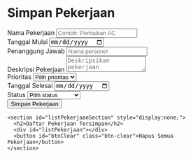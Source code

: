 <!DOCTYPE html>
<html lang="id">
<head>
<meta charset="UTF-8" />
<meta name="viewport" content="width=device-width, initial-scale=1" />
<title>Simpan Pekerjaan</title>
<style>
  @import url('https://fonts.googleapis.com/css2?family=Roboto:wght@400;700&display=swap');

  * {
    box-sizing: border-box;
  }

  body {
    font-family: 'Roboto', sans-serif;
    background: linear-gradient(135deg, #43cea2, #185a9d);
    margin: 0;
    padding: 2rem 1rem 4rem;
    min-height: 100vh;
    display: flex;
    justify-content: center;
  }

  .container {
    background: #ffffffee;
    border-radius: 12px;
    box-shadow: 0 8px 25px rgba(0,0,0,0.15);
    width: 100%;
    max-width: 720px;
    padding: 2rem 3rem;
    color: #222;
  }

  h1 {
    margin-top: 0;
    margin-bottom: 1.2rem;
    color: #222;
    font-weight: 700;
    font-size: 2.1rem;
    text-align: center;
  }

  form {
    display: grid;
    grid-template-columns: 1fr 1fr;
    gap: 1.5rem 2rem;
    margin-bottom: 2rem;
  }

  form > div {
    display: flex;
    flex-direction: column;
  }

  label {
    font-weight: 600;
    margin-bottom: 0.4rem;
    color: #333;
  }

  input[type="text"],
  input[type="date"],
  select,
  textarea {
    padding: 0.5rem 0.75rem;
    border-radius: 6px;
    border: 1.7px solid #777;
    font-size: 1rem;
    font-family: inherit;
    transition: border-color 0.3s ease;
  }

  input[type="text"]:focus,
  input[type="date"]:focus,
  select:focus,
  textarea:focus {
    outline: none;
    border-color: #43cea2;
    box-shadow: 0 0 10px #43cea266;
  }

  textarea {
    resize: vertical;
    min-height: 70px;
    grid-column: span 2;
  }

  .full-width {
    grid-column: span 2;
  }

  button {
    grid-column: span 2;
    background: #43cea2;
    color: white;
    font-weight: 700;
    border: none;
    border-radius: 9px;
    padding: 0.75rem 1rem;
    cursor: pointer;
    font-size: 1.15rem;
    transition: background 0.3s ease;
  }

  button:hover {
    background: #2aab8c;
  }

  #pekerjaanListSection {
    background: #fff;
    border-radius: 12px;
    box-shadow: 0 6px 20px rgba(0,0,0,0.12);
    padding: 1.8rem 2.4rem;
    max-height: 420px;
    overflow-y: auto;
  }

  #pekerjaanListSection h2 {
    margin-top: 0;
    border-bottom: 2px solid #43cea2;
    padding-bottom: 0.4rem;
  }

  .pekerjaan-card {
    border: 1px solid #bbb;
    border-radius: 10px;
    padding: 1.1rem 1.4rem;
    margin-bottom: 1rem;
    background: #f5fdfa;
    box-shadow: 0 2px 6px rgba(0,0,0,0.02);
  }

  .pekerjaan-card dl {
    display: grid;
    grid-template-columns: 140px 1fr;
    row-gap: 0.5rem;
    column-gap: 1.2rem;
  }

  .pekerjaan-card dt {
    font-weight: 600;
    color: #33695c;
  }

  .pekerjaan-card dd {
    margin: 0;
    word-wrap: break-word;
  }

  .btn-clear {
    background: #d9534f;
    padding: 0.6rem 1.1rem;
    border-radius: 7px;
    color: white;
    font-weight: 700;
    cursor: pointer;
    border: none;
    margin-top: 0.5rem;
    transition: background 0.3s ease;
  }

  .btn-clear:hover {
    background: #b52b27;
  }

  @media (max-width: 700px) {
    form {
      grid-template-columns: 1fr;
    }
    textarea {
      grid-column: 1 / -1;
    }
    button {
      grid-column: 1 / -1;
    }
  }
</style>
</head>
<body>
  <div class="container">
    <h1>Simpan Pekerjaan</h1>
    <form id="pekerjaanForm">
      <div>
        <label for="namaPekerjaan">Nama Pekerjaan</label>
        <input type="text" id="namaPekerjaan" name="namaPekerjaan" placeholder="Contoh: Perbaikan AC" required />
      </div>
      <div>
        <label for="tglMulai">Tanggal Mulai</label>
        <input type="date" id="tglMulai" name="tglMulai" required />
      </div>
      <div>
        <label for="penanggungJawab">Penanggung Jawab</label>
        <input type="text" id="penanggungJawab" name="penanggungJawab" placeholder="Nama personel" />
      </div>
      <div class="full-width">
        <label for="deskripsiPekerjaan">Deskripsi Pekerjaan</label>
        <textarea id="deskripsiPekerjaan" name="deskripsiPekerjaan" placeholder="Deskripsikan pekerjaan" required></textarea>
      </div>
      <div>
        <label for="prioritas">Prioritas</label>
        <select id="prioritas" name="prioritas" required>
          <option value="" disabled selected>Pilih prioritas</option>
          <option>Rendah</option>
          <option>Sedang</option>
          <option>Tinggi</option>
          <option>Urgent</option>
        </select>
      </div>
      <div>
        <label for="tglSelesai">Tanggal Selesai</label>
        <input type="date" id="tglSelesai" name="tglSelesai" />
      </div>
      <div>
        <label for="status">Status</label>
        <select id="status" name="status" required>
          <option value="" disabled selected>Pilih status</option>
          <option>Belum Mulai</option>
          <option>Sedang Berjalan</option>
          <option>Selesai</option>
          <option>Ditunda</option>
        </select>
      </div>
      <button type="submit">Simpan Pekerjaan</button>
    </form>

    <section id="listPekerjaanSection" style="display:none;">
      <h2>Daftar Pekerjaan Tersimpan</h2>
      <div id="listPekerjaan"></div>
      <button id="btnClear" class="btn-clear">Hapus Semua Pekerjaan</button>
    </section>
  </div>

<script>
  function formatDateIndo(dateStr) {
    if (!dateStr) return '-';
    const d = new Date(dateStr);
    if (isNaN(d)) return '-';
    return d.toLocaleDateString('id-ID', {day:'numeric', month:'long', year:'numeric'});
  }

  function loadPekerjaan() {
    const dp = localStorage.getItem('daftarPekerjaan');
    return dp ? JSON.parse(dp) : [];
  }

  function savePekerjaan(data) {
    localStorage.setItem('daftarPekerjaan', JSON.stringify(data));
  }

  function renderPekerjaanList() {
    const pekerjaanList = loadPekerjaan();
    const section = document.getElementById('listPekerjaanSection');
    const container = document.getElementById('listPekerjaan');

    if (pekerjaanList.length === 0) {
      section.style.display = 'none';
      container.innerHTML = '';
      return;
    }

    section.style.display = 'block';
    container.innerHTML = '';

    pekerjaanList.forEach(item => {
      const card = document.createElement('div');
      card.className = 'pekerjaan-card';

      const dl = document.createElement('dl');

      function addRow(label, val) {
        const dt = document.createElement('dt');
        dt.textContent = label;
        const dd = document.createElement('dd');
        dd.textContent = val || '-';
        dl.appendChild(dt);
        dl.appendChild(dd);
      }

      addRow('Nama Pekerjaan:', item.namaPekerjaan);
      addRow('Tanggal Mulai:', formatDateIndo(item.tglMulai));
      addRow('Penanggung Jawab:', item.penanggungJawab || '-');
      addRow('Deskripsi:', item.deskripsiPekerjaan);
      addRow('Prioritas:', item.prioritas);
      addRow('Tanggal Selesai:', formatDateIndo(item.tglSelesai));
      addRow('Status:', item.status);

      card.appendChild(dl);
      container.appendChild(card);
    });
  }

  document.getElementById('pekerjaanForm').addEventListener('submit', function(e){
    e.preventDefault();

    const form = e.target;

    const nama = form.namaPekerjaan.value.trim();
    const tglMulai = form.tglMulai.value;
    const penanggung = form.penanggungJawab.value.trim();
    const deskripsi = form.deskripsiPekerjaan.value.trim();
    const prioritas = form.prioritas.value;
    const tglSelesai = form.tglSelesai.value;
    const status = form.status.value;

    if (!nama || !tglMulai || !deskripsi || !prioritas || !status) {
      alert("Mohon isi semua bidang wajib yang diperlukan.");
      return;
    }

    let pekerjaanBaru = {
      namaPekerjaan: nama,
      tglMulai: tglMulai,
      penanggungJawab: penanggung,
      deskripsiPekerjaan: deskripsi,
      prioritas: prioritas,
      tglSelesai: tglSelesai,
      status: status
    };

    let daftar = loadPekerjaan();

    daftar.push(pekerjaanBaru);

    savePekerjaan(daftar);

    alert('Pekerjaan berhasil disimpan.');

    form.reset();
    form.prioritas.selectedIndex = 0;
    form.status.selectedIndex = 0;

    renderPekerjaanList();
  });

  document.getElementById('btnClear').addEventListener('click', function () {
    if (confirm('Apakah Anda yakin ingin menghapus semua pekerjaan yang tersimpan?')) {
      localStorage.removeItem('daftarPekerjaan');
      renderPekerjaanList();
    }
  });

  window.addEventListener('DOMContentLoaded', renderPekerjaanList);
</script>
</body>
</html>


